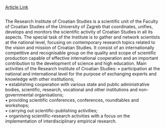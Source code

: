 [Article Link](https://www.fhs.hr/en/research_institute)

## 
The Research Institute of Croatian Studies is a scientific unit of the Faculty of Croatian Studies of the University of Zagreb that coordinates, unifies, develops and monitors the scientific activity of Croatian Studies in all its aspects.
The special task of the Institute is to gather and network scientists at the national level, focusing on contemporary research topics related to the vision and mission of Croatian Studies. It consist of an internationally competitive and recognisable group on the quality and scope of scientific production capable of effective international cooperation and an important contribution to the development of science and high education.
Main activities of the Research Institute of Croatian Studies:
• participation at the national and international level for the purpose of exchanging experts and knowledge with other institutions;  
• establishing cooperation with various state and public administrative bodies, scientific, research, vocational and other institutions and non-governmental organisations;  
• providing scientific conferences, conferences, roundtables and workshops;  
• carrying out scientific-publishing activities;  
• organising scientific-research activities with a focus on the implementation of interdisciplinary empirical research.
  

